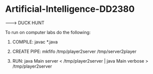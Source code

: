 # Artificial-Intelligence-DD2380

---> DUCK HUNT

To run on computer labs do the following:

1) COMPILE: javac *.java

2) CREATE PIPE: mkfifo /tmp/player2server /tmp/server2player

3) RUN: java Main server < /tmp/player2server | java Main verbose > /tmp/player2server

